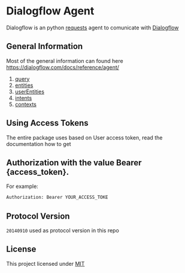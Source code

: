 
# Dialogflow Agent

Dialogflow is an python [requests](http://docs.python-requests.org/en/master/) agent to comunicate with [Dialogflow](https://dialogflow.com/)

## General Information
Most of the general information can found here https://dialogflow.com/docs/reference/agent/

1. [query](https://dialogflow.com/docs/reference/agent/query)
2. [entities](https://dialogflow.com/docs/reference/agent/entities)
3. [userEntities](https://dialogflow.com/docs/reference/agent/userentities)
4. [intents](https://dialogflow.com/docs/reference/agent/intents)
5. [contexts](https://dialogflow.com/docs/reference/agent/contexts)

## Using Access Tokens

The entire package uses based on User access token, read the documentation how to get

## Authorization with the value Bearer {access_token}.

For example:

``` Python
Authorization: Bearer YOUR_ACCESS_TOKE
```

## Protocol Version

``20140910`` used as protocol version in this repo

## License
This project licensed under [MIT](./LICENSE)
